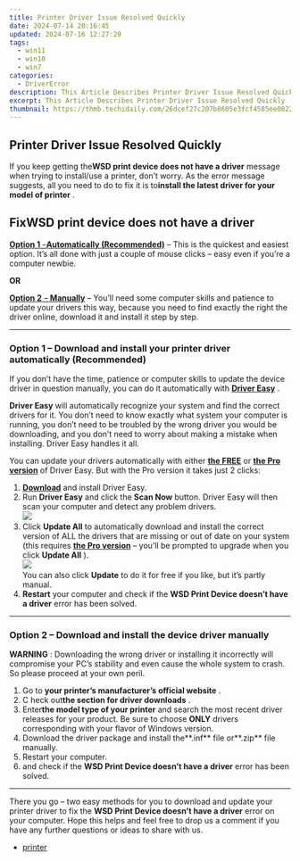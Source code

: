 ```yaml
---
title: Printer Driver Issue Resolved Quickly
date: 2024-07-14 20:16:45
updated: 2024-07-16 12:27:29
tags:
  - win11
  - win10
  - win7
categories:
  - DriverError
description: This Article Describes Printer Driver Issue Resolved Quickly
excerpt: This Article Describes Printer Driver Issue Resolved Quickly
thumbnail: https://thmb.techidaily.com/26dcef27c207b8605e3fcf4585ee0822110eeb8a794c85ff8e27071c7786d452.jpg
---
```


## Printer Driver Issue Resolved Quickly

 If you keep getting the**WSD print device does not have a driver** message when trying to install/use a printer, don’t worry. As the error message suggests, all you need to do to fix it is to**install the latest driver for your model of printer** .

## Fix**WSD print device does not have a driver**

[**Option 1** –**Automatically (Recommended)**](#O1) – This is the quickest and easiest option. It’s all done with just a couple of mouse clicks – easy even if you’re a computer newbie.

**OR**

[**Option 2** – **Manually**](https://my-balance-meals.pxf.io/1r0rrg) – You’ll need some computer skills and patience to update your drivers this way, because you need to find exactly the right the driver online, download it and install it step by step.

---

### Option 1 – Download and install your printer driver automatically (Recommended)

 If you don’t have the time, patience or computer skills to update the device driver in question manually, you can do it automatically with **[Driver Easy](https://tools.techidaily.com/drivereasy/download/)**  .

**Driver Easy** will automatically recognize your system and find the correct drivers for it. You don’t need to know exactly what system your computer is running, you don’t need to be troubled by the wrong driver you would be downloading, and you don’t need to worry about making a mistake when installing. Driver Easy handles it all.

 You can update your drivers automatically with either **[the FREE](https://tools.techidaily.com/drivereasy/download/)**  or **[the Pro version](https://tools.techidaily.com/drivereasy/download/)**  of Driver Easy. But with the Pro version it takes just 2 clicks:

1. **[Download](https://tools.techidaily.com/drivereasy/download/)**  and install Driver Easy.
2. Run **Driver Easy**  and click the **Scan Now**  button. Driver Easy will then scan your computer and detect any problem drivers.  
![](https://images.drivereasy.com/wp-content/uploads/2018/10/img_5bd2859b6aeff.jpg)
3. Click **Update All**  to automatically download and install the correct version of ALL the drivers that are missing or out of date on your system (this requires **[the Pro version](https://tools.techidaily.com/drivereasy/download/)**  – you’ll be prompted to upgrade when you click **Update All** ).  
![](https://images.drivereasy.com/wp-content/uploads/2018/10/img_5bd2860b754fa.jpg)  
 You can also click **Update** to do it for free if you like, but it’s partly manual.
4. **Restart** your computer and check if the **WSD Print Device doesn’t have a driver** error has been solved.

---

### Option 2 – Download and install the device driver manually

**WARNING** : Downloading the wrong driver or installing it incorrectly will compromise your PC’s stability and even cause the whole system to crash. So please proceed at your own peril.

1. Go to **your printer’s manufacturer’s official website** .
2. C heck out**the section for driver downloads** .
3. Enter**the model type of your printer** and search the most recent driver releases for your product.  Be sure to choose **ONLY** drivers corresponding with your flavor of Windows version.
4. Download the driver package and install the**.inf** file or**.zip** file manually.
5. Restart your computer.
6. and check if the **WSD Print Device doesn’t have a driver** error has been solved.

---

 There you go – two easy methods for you to download and update your printer driver to fix the **WSD Print Device doesn’t have a driver**  error on your computer. Hope this helps and feel free to drop us a comment if you have any further questions or ideas to share with us.

* [printer](https://tools.techidaily.com/drivereasy/download/)

<ins class="adsbygoogle"
     style="display:block"
     data-ad-format="autorelaxed"
     data-ad-client="ca-pub-7571918770474297"
     data-ad-slot="1223367746"></ins>



<ins class="adsbygoogle"
     style="display:block"
     data-ad-client="ca-pub-7571918770474297"
     data-ad-slot="8358498916"
     data-ad-format="auto"
     data-full-width-responsive="true"></ins>
